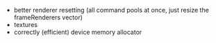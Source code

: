 - better renderer resetting (all command pools at once, just resize the frameRenderers vector)
- textures
- correctly (efficient) device memory allocator
